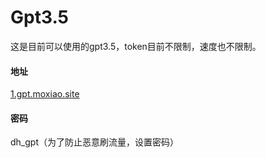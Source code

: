 # Gpt3.5

这是目前可以使用的gpt3.5，token目前不限制，速度也不限制。

#### 地址

[1.gpt.moxiao.site](http://1.gpt.moxiao.site/#/chat/1002)

#### 密码

dh_gpt（为了防止恶意刷流量，设置密码）
